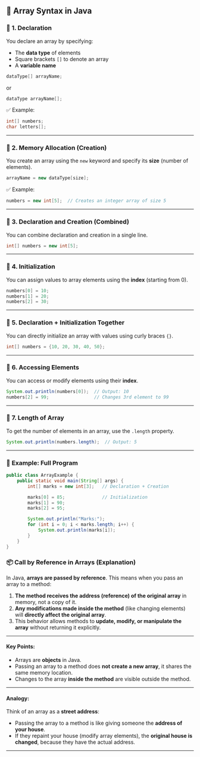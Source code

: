 ## 🧩 **Array Syntax in Java**

### 🔹 **1. Declaration**

You declare an array by specifying:

* The **data type** of elements
* Square brackets `[]` to denote an array
* A **variable name**

```java
dataType[] arrayName;
```

or

```java
dataType arrayName[];
```

✅ Example:

```java
int[] numbers;
char letters[];
```

---

### 🔹 **2. Memory Allocation (Creation)**

You create an array using the `new` keyword and specify its **size** (number of elements).

```java
arrayName = new dataType[size];
```

✅ Example:

```java
numbers = new int[5];  // Creates an integer array of size 5
```

---

### 🔹 **3. Declaration and Creation (Combined)**

You can combine declaration and creation in a single line.

```java
int[] numbers = new int[5];
```

---

### 🔹 **4. Initialization**

You can assign values to array elements using the **index** (starting from 0).

```java
numbers[0] = 10;
numbers[1] = 20;
numbers[2] = 30;
```

---

### 🔹 **5. Declaration + Initialization Together**

You can directly initialize an array with values using curly braces `{}`.

```java
int[] numbers = {10, 20, 30, 40, 50};
```

---

### 🔹 **6. Accessing Elements**

You can access or modify elements using their **index**.

```java
System.out.println(numbers[0]);  // Output: 10
numbers[2] = 99;                 // Changes 3rd element to 99
```

---

### 🔹 **7. Length of Array**

To get the number of elements in an array, use the `.length` property.

```java
System.out.println(numbers.length);  // Output: 5
```

---

### 🧮 **Example: Full Program**

```java
public class ArrayExample {
    public static void main(String[] args) {
        int[] marks = new int[3];   // Declaration + Creation

        marks[0] = 85;              // Initialization
        marks[1] = 90;
        marks[2] = 95;

        System.out.println("Marks:");
        for (int i = 0; i < marks.length; i++) {
            System.out.println(marks[i]);
        }
    }
}
```

### 📦 Call by Reference in Arrays (Explanation)

In Java, **arrays are passed by reference**. This means when you pass an array to a method:

1. **The method receives the address (reference) of the original array** in memory, not a copy of it.
2. **Any modifications made inside the method** (like changing elements) will **directly affect the original array**.
3. This behavior allows methods to **update, modify, or manipulate the array** without returning it explicitly.

---

#### Key Points:

* Arrays are **objects** in Java.
* Passing an array to a method does **not create a new array**, it shares the same memory location.
* Changes to the array **inside the method** are visible outside the method.

---

#### Analogy:

Think of an array as a **street address**:

* Passing the array to a method is like giving someone the **address of your house**.
* If they repaint your house (modify array elements), the **original house is changed**, because they have the actual address.

---
